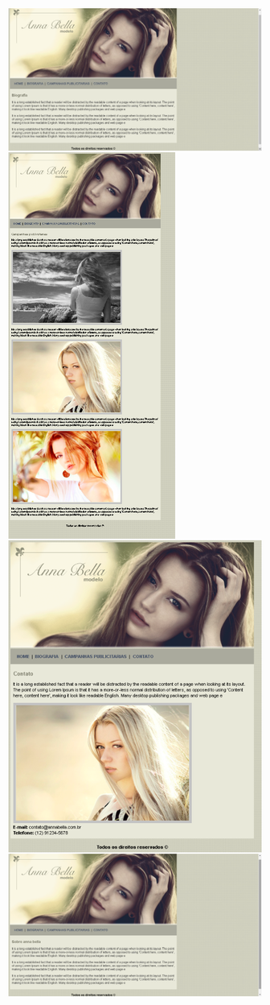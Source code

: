 <img src="md/biograf.png">
<img src="md/camp.png">
<img src="md/contact.png">
<img src="md/index.png">